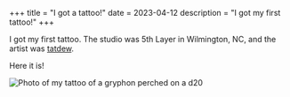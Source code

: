 +++
title = "I got a tattoo!"
date = 2023-04-12
description = "I got my first tattoo!"
+++

I got my first tattoo. The studio was 5th Layer in Wilmington, NC, and the artist was [tatdew](https://www.instagram.com/tatdew/).

Here it is!

<img src="/gryphon-tattoo.jpg" alt="Photo of my tattoo of a gryphon perched on a d20" class="photo" />
